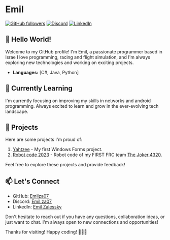 # Emil

[![GitHub followers](https://img.shields.io/github/followers/Emilza07?style=social)](https://github.com/Emilza07)
[![Discord](https://img.shields.io/badge/Discord-Emil.za07-blue)](https://discord.com/users/757926627895410809)
[![LinkedIn](https://img.shields.io/badge/LinkedIn-Emil%20Zalessky-blue)](www.linkedin.com/in/emil-zalessky)

## 👋 Hello World!

Welcome to my GitHub profile! I'm Emil, a passionate programmer based in Israe I love programming, racing and flight simulation, and I'm always exploring new technologies and working on exciting projects.

- **Languages:** [C#, Java, Python]

## 🌱 Currently Learning

I'm currently focusing on improving my skills in networks and android programming. Always excited to learn and grow in the ever-evolving tech landscape.

## 🚀 Projects

Here are some projects I'm proud of:

1. [Yahtzee](https://github.com/Emilza07/Yahtzee) - My first Windows Forms project.
2. [Robot code 2023](https://github.com/TheJoker4320/RobotCode2023) - Robot code of my FIRST FRC team [The Joker 4320](https://frcthejoker4320.wixsite.com/team4320).

Feel free to explore these projects and provide feedback!

## 📫 Let's Connect

- GitHub: [Emilza07](https://github.com/Emilza07)
- Discord: [Emil.za07](https://discord.com/users/757926627895410809)
- LinkedIn: [Emil Zalessky](www.linkedin.com/in/emil-zalessky)

Don't hesitate to reach out if you have any questions, collaboration ideas, or just want to chat. I'm always open to new connections and opportunities!

Thanks for visiting! Happy coding! 👩‍💻🚀
